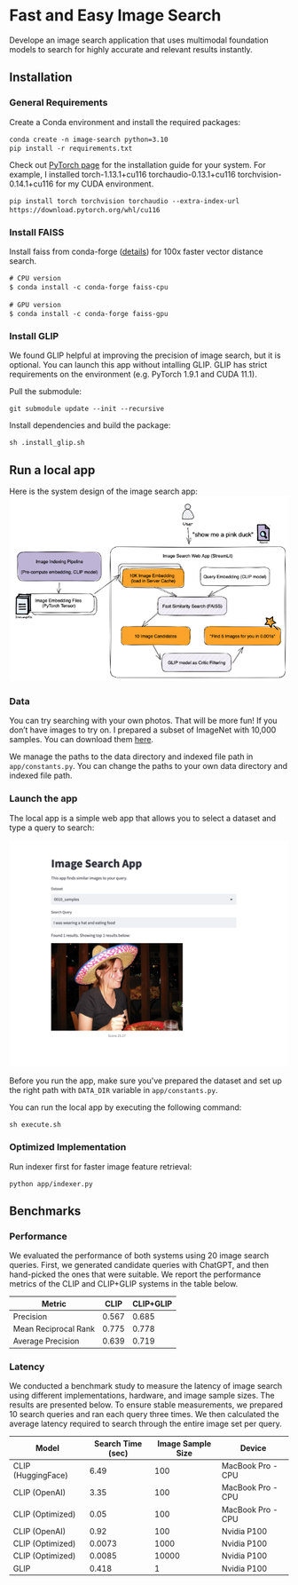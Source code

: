 # Fast and Easy Image Search
Develope an image search application that uses multimodal foundation models to search for highly accurate and relevant results instantly.

## Installation
### General Requirements
Create a Conda environment and install the required packages:
```
conda create -n image-search python=3.10
pip install -r requirements.txt
```

Check out [PyTorch page](https://pytorch.org/get-started/locally/) for the installation guide for your system.
For example, I installed torch-1.13.1+cu116 torchaudio-0.13.1+cu116 torchvision-0.14.1+cu116 for my CUDA environment.
```
pip install torch torchvision torchaudio --extra-index-url https://download.pytorch.org/whl/cu116
```

### Install FAISS
Install faiss from conda-forge ([details](https://github.com/facebookresearch/faiss/blob/main/INSTALL.md#installing-from-conda-forge)) for 100x faster vector distance search.

```
# CPU version
$ conda install -c conda-forge faiss-cpu

# GPU version
$ conda install -c conda-forge faiss-gpu
```

### Install GLIP
We found GLIP helpful at improving the precision of image search, but it is optional. You can launch this app without intalling GLIP.
GLIP has strict requirements on the environment (e.g. PyTorch 1.9.1 and CUDA 11.1).

Pull the submodule:
```
git submodule update --init --recursive
```

Install dependencies and build the package:
```
sh .install_glip.sh
```

## Run a local app
Here is the system design of the image search app:
![System Design](resources/system_design.png)

### Data
You can try searching with your own photos. That will be more fun! If you don’t have images to try on. I prepared a subset of ImageNet with 10,000 samples. You can download them [here](https://drive.google.com/file/d/1VfVpZ-Lrpx853WaoVtBygruOfLQGKODi/view?usp=share_link).

We manage the paths to the data directory and indexed file path in `app/constants.py`. You can change the paths to your own data directory and indexed file path.

### Launch the app
The local app is a simple web app that allows you to select a dataset and type a query to search:

![Local app](resources/app_screenshot.png)

Before you run the app, make sure you've prepared the dataset and set up the right path with `DATA_DIR` variable in `app/constants.py`.

You can run the local app by executing the following command:
```
sh execute.sh
```

### Optimized Implementation
Run indexer first for faster image feature retrieval:
```
python app/indexer.py
```

## Benchmarks
### Performance
We evaluated the performance of both systems using 20 image search queries. First, we generated candidate queries with ChatGPT, and then hand-picked the ones that were suitable.
We report the performance metrics of the CLIP and CLIP+GLIP systems in the table below.

| Metric               | CLIP  | CLIP+GLIP |
| -------------------- | ----- | --------- |
| Precision            | 0.567 | 0.685     |
| Mean Reciprocal Rank | 0.775 | 0.778     |
| Average Precision    | 0.639 | 0.719     |

### Latency
We conducted a benchmark study to measure the latency of image search using different implementations, hardware, and image sample sizes. The results are presented below. To ensure stable measurements, we prepared 10 search queries and ran each query three times. We then calculated the average latency required to search through the entire image set per query.

| Model              | Search Time (sec) | Image Sample Size | Device            |
| ------------------ | ----------------- | ----------------- | ----------------- |
| CLIP (HuggingFace) | 6.49              | 100               | MacBook Pro - CPU |
| CLIP (OpenAI)      | 3.35              | 100               | MacBook Pro - CPU |
| CLIP (Optimized)   | 0.05              | 100               | MacBook Pro - CPU |
| CLIP (OpenAI)      | 0.92              | 100               | Nvidia P100       |
| CLIP (Optimized)   | 0.0073            | 1000              | Nvidia P100       |
| CLIP (Optimized)   | 0.0085            | 10000             | Nvidia P100       |
| GLIP               | 0.418             | 1                 | Nvidia P100       |
